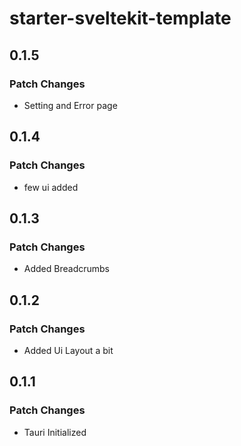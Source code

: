 # starter-sveltekit-template

## 0.1.5

### Patch Changes

- Setting and Error page

## 0.1.4

### Patch Changes

- few ui added

## 0.1.3

### Patch Changes

- Added Breadcrumbs

## 0.1.2

### Patch Changes

- Added Ui Layout a bit

## 0.1.1

### Patch Changes

- Tauri Initialized
